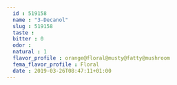 ```yaml
---
  id : 519158
  name : "3-Decanol"
  slug : 519158
  taste : 
  bitter : 0
  odor : 
  natural : 1
  flavor_profile : orange@floral@musty@fatty@mushroom
  fema_flavor_profile : Floral
  date : 2019-03-26T08:47:11+01:00
---
```



